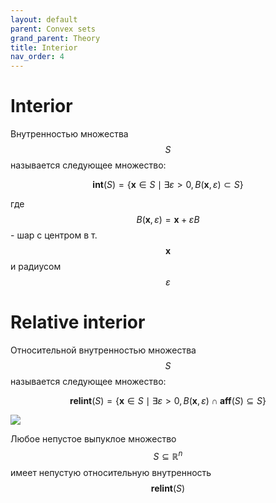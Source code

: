 ```yaml
---
layout: default
parent: Convex sets
grand_parent: Theory
title: Interior
nav_order: 4
---
```


# Interior

Внутренностью множества $$S$$ называется следующее множество: 

$$
\mathbf{int} (S) = \{\mathbf{x} \in S \mid \exists \varepsilon > 0, B(\mathbf{x}, \varepsilon) \subset S\}
$$

где $$B(\mathbf{x}, \varepsilon) = \mathbf{x} + \varepsilon B$$ - шар с центром в т. $$\mathbf{x}$$ и радиусом $$\varepsilon$$

# Relative interior
Относительной внутренностью множества $$S$$ называется следующее множество: 

$$
\mathbf{relint} (S) = \{\mathbf{x} \in S \mid \exists \varepsilon > 0, B(\mathbf{x}, \varepsilon) \cap \mathbf{aff} (S) \subseteq S\}
$$


![](../rel_int.svg)

Любое непустое выпуклое множество $$S \subseteq \mathbb{R}^n$$ имеет непустую относительную внутренность $$\mathbf{relint}(S)$$